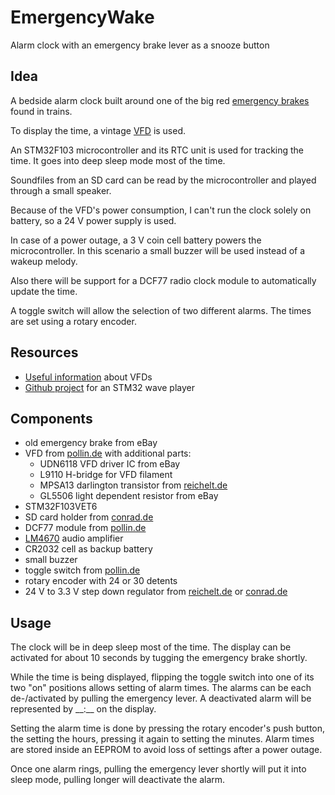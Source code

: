 # EmergencyWake
Alarm clock with an emergency brake lever as a snooze button

## Idea
A bedside alarm clock built around one of the big red [emergency brakes](https://www.google.com/search?tbm=isch&q=notbremse%20zug&tbs=imgo:1) found in trains.

To display the time, a vintage [VFD](https://en.wikipedia.org/wiki/Vacuum_fluorescent_display) is used.

An STM32F103 microcontroller and its RTC unit is used for tracking the time. It goes into deep sleep mode most of the time.

Soundfiles from an SD card can be read by the microcontroller and played through a small speaker.

Because of the VFD's power consumption, I can't run the clock solely on battery, so a 24 V power supply is used. 

In case of a power outage, a 3 V coin cell battery powers the microcontroller. In this scenario a small buzzer will be used instead of a wakeup melody.

Also there will be support for a DCF77 radio clock module to automatically update the time.

A toggle switch will allow the selection of two different alarms. The times are set using a rotary encoder.


## Resources
- [Useful information](http://www.vwlowen.co.uk/arduino/vfd/vfd-clock.htm) about VFDs
- [Github project](https://github.com/AndruPol/ChibiOS-WavePlayer) for an STM32 wave player

## Components
- old emergency brake from eBay
- VFD from [pollin.de](https://www.pollin.de/p/vakuum-fluoreszenzdisplay-futaba-4-lt-46zb3-4-digit-121537) with additional parts:
  - UDN6118 VFD driver IC from eBay
  - L9110 H-bridge for VFD filament
  - MPSA13 darlington transistor from [reichelt.de](https://www.reichelt.de/bipolartransistor-npn-30v-0-5a-0-625w-to-92-mpsa-13-p13111.html?&trstct=pos_0&nbc=1])
  - GL5506 light dependent resistor from eBay
- STM32F103VET6
- SD card holder from [conrad.de](https://www.conrad.de/de/p/attend-microsd-kartensockel-druck-druck-112i-tdar-r-1-st-1308329.html)
- DCF77 module from [pollin.de](https://www.pollin.de/p/dcf-empfangsmodul-dcf1-810054)
- [LM4670](http://www.ti.com/lit/ds/snas240c/snas240c.pdf) audio amplifier
- CR2032 cell as backup battery
- small buzzer
- toggle switch from [pollin.de](https://www.pollin.de/p/kippschalter-kn3-c-123a-tastend-1-polig-on-off-on-420033)
- rotary encoder with 24 or 30 detents
- 24 V to 3.3 V step down regulator from [reichelt.de](https://www.reichelt.de/dc-dc-wandler-r78e-3-3-v-500-ma-sil-3-single-r-78e33-05-p177267.html?&trstct=pos_4&nbc=1) or [conrad.de](https://www.conrad.de/de/p/gaptec-lme78-03-1-0-dc-dc-wandler-print-24-v-dc-3-3-v-dc-1000-ma-3-3-w-anzahl-ausgaenge-1-x-1603783.html)

## Usage
The clock will be in deep sleep most of the time. The display can be activated for about 10 seconds by tugging the emergency brake shortly.

While the time is being displayed, flipping the toggle switch into one of its two "on" positions allows setting of alarm times. The alarms can be each de-/activated by pulling the emergency lever. A deactivated alarm will be represented by \_\_:\_\_ on the display.

Setting the alarm time is done by pressing the rotary encoder's push button, the setting the hours, pressing it again to setting the minutes. Alarm times are stored inside an EEPROM to avoid loss of settings after a power outage.

Once one alarm rings, pulling the emergency lever shortly will put it into sleep mode, pulling longer will deactivate the alarm.
